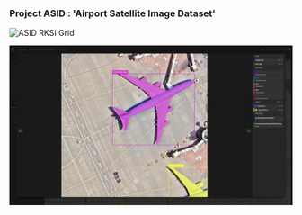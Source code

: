 ### Project ASID : 'Airport Satellite Image Dataset'  

![ASID RKSI Grid](https://github.com/PlutoMingyu/ASID/blob/main/ASID_RKSI_Grid.png)

![ASID RKSI SampleGrid](https://github.com/PlutoMingyu/ASID/blob/main/ASID_RKSI_Sample.png)
